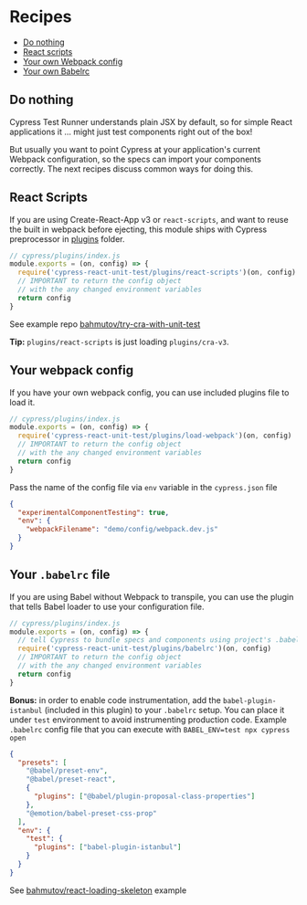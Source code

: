 # Recipes

- [Do nothing](#do-nothing)
- [React scripts](#react-scripts)
- [Your own Webpack config](#your-webpack-config)
- [Your own Babelrc](#your-babelrc-file)

## Do nothing

Cypress Test Runner understands plain JSX by default, so for simple React applications it ... might just test components right out of the box!

But usually you want to point Cypress at your application's current Webpack configuration, so the specs can import your components correctly. The next recipes discuss common ways for doing this.

## React Scripts

If you are using Create-React-App v3 or `react-scripts`, and want to reuse the built in webpack before ejecting, this module ships with Cypress preprocessor in [plugins](plugins) folder.

```js
// cypress/plugins/index.js
module.exports = (on, config) => {
  require('cypress-react-unit-test/plugins/react-scripts')(on, config)
  // IMPORTANT to return the config object
  // with the any changed environment variables
  return config
}
```

See example repo [bahmutov/try-cra-with-unit-test](https://github.com/bahmutov/try-cra-with-unit-test)

**Tip:** `plugins/react-scripts` is just loading `plugins/cra-v3`.

## Your webpack config

If you have your own webpack config, you can use included plugins file to load it.

```js
// cypress/plugins/index.js
module.exports = (on, config) => {
  require('cypress-react-unit-test/plugins/load-webpack')(on, config)
  // IMPORTANT to return the config object
  // with the any changed environment variables
  return config
}
```

Pass the name of the config file via `env` variable in the `cypress.json` file

```json
{
  "experimentalComponentTesting": true,
  "env": {
    "webpackFilename": "demo/config/webpack.dev.js"
  }
}
```

## Your `.babelrc` file

If you are using Babel without Webpack to transpile, you can use the plugin that tells Babel loader to use your configuration file.

```js
// cypress/plugins/index.js
module.exports = (on, config) => {
  // tell Cypress to bundle specs and components using project's .babelrc file
  require('cypress-react-unit-test/plugins/babelrc')(on, config)
  // IMPORTANT to return the config object
  // with the any changed environment variables
  return config
}
```

**Bonus:** in order to enable code instrumentation, add the `babel-plugin-istanbul` (included in this plugin) to your `.babelrc` setup. You can place it under `test` environment to avoid instrumenting production code. Example `.babelrc` config file that you can execute with `BABEL_ENV=test npx cypress open`

```json
{
  "presets": [
    "@babel/preset-env",
    "@babel/preset-react",
    {
      "plugins": ["@babel/plugin-proposal-class-properties"]
    },
    "@emotion/babel-preset-css-prop"
  ],
  "env": {
    "test": {
      "plugins": ["babel-plugin-istanbul"]
    }
  }
}
```

See [bahmutov/react-loading-skeleton](https://github.com/bahmutov/react-loading-skeleton) example
